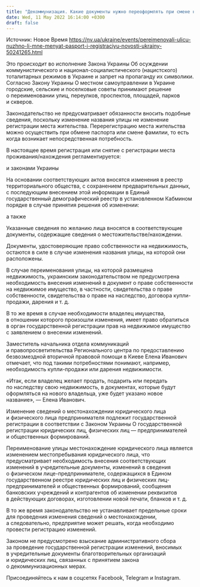 ```yaml
---
title: "Декоммунизация. Какие документы нужно переоформлять при смене названия улиц"
date: Wed, 11 May 2022 16:14:00 +0300
draft: false
---
```

Источник: Новое Время https://nv.ua/ukraine/events/pereimenovali-ulicu-nuzhno-li-mne-menyat-pasport-i-registraciyu-novosti-ukrainy-50241265.html


Это происходит во исполнение Закона Украины Об осуждении коммунистического и национал-социалистического (нацистского) тоталитарных режимов в Украине и запрет на пропаганду их символики. Согласно Закону Украины О местном самоуправлении в Украине городские, сельские и поселковые советы принимают решение о переименовании улиц, переулков, проспектов, площадей, парков и скверов.

Законодательство не предусматривает обязанности вносить подобные сведения, поскольку изменение названия улицы не изменение регистрации места жительства. Перерегистрацию места жительства можно осуществить при обмене паспорта или смене фамилии, то есть когда возникает непосредственная потребность.

В настоящее время регистрация или снятие с регистрации места проживания/нахождения регламентируется:

и законами Украины

На основании соответствующих актов вносятся изменения в реестр территориального общества, с сохранением предварительных данных, с последующим внесением этой информации в Единый государственный демографический реестр в установленном Кабмином порядке в случае принятия решения об изменении:

а также

Указанные сведения по желанию лица вносятся в соответствующие документы, содержащие сведения о местожительстве/нахождении.

Документы, удостоверяющие право собственности на недвижимость, остаются в силе в случае изменения названия улицы, на которой они расположены.

В случае переименования улицы, на которой размещена недвижимость, украинским законодательством не предусмотрена необходимость внесения изменений в документ о праве собственности на недвижимое имущество, в частности, свидетельства о праве собственности, свидетельства о праве на наследство, договора купли-продажи, дарения и т. д.

В то же время в случае необходимости владелец имущества, в отношении которого произошли изменения, имеет право обратиться в орган государственной регистрации прав на недвижимое имущество с заявлением о внесении изменений.

Заместитель начальника отдела коммуникаций и правопросветительства Регионального центра по предоставлению безвозмездной вторичной правовой помощи в Киеве Елена Иванович отмечает, что под такими потребностями понимают, например, необходимость купли-продажи или дарения недвижимости.

«Итак, если владелец желает продать, подарить или передать по наследству свою недвижимость, в документах, которые будут оформляться на нового владельца, уже будет указано новое название», — Елена Иванович.

Изменение сведений о местонахождении юридического лица и физического лица предпринимателя подлежит государственной регистрации в соответствии с Законом Украины О государственной регистрации юридических лиц, физических лиц — предпринимателей и общественных формирований.

Переименование улицы местонахождение юридического лица является изменением местопребывания юридического лица, что предусматривает необходимость внесения соответствующих изменений в учредительные документы, изменений в сведения о физическом лице-предпринимателе, содержащихся в Едином государственном реестре юридических лиц и физических лиц-предпринимателей и общественных формирований, сообщения банковских учреждений и контрагентов об изменении реквизитов в действующих договорах, изготовлении новой печати, бланков и т. д.

В то же время законодательство не устанавливает предельные сроки для проведения изменения сведений о местонахождении, а следовательно, предприятие может решать, когда необходимо провести регистрацию изменений.

Законом не предусмотрено взыскание административного сбора за проведение государственной регистрации изменений, вносимых в учредительные документы благотворительных организаций и юридических лиц, связанных с принятием закона о декоммунизационных мерах.

Присоединяйтесь к нам в соцсетях Facebook, Telegram и Instagram.
